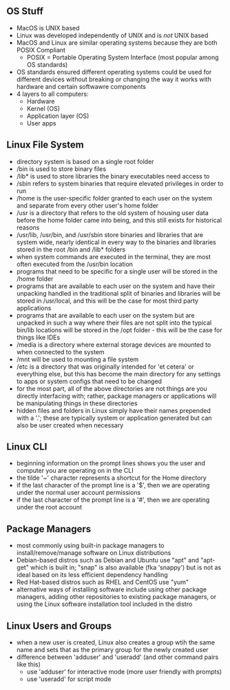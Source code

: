 ## OS Stuff
- MacOS is UNIX based
- Linux was developed independently of UNIX and is *not* UNIX based
- MacOS and Linux are similar operating systems because they are both POSIX Compliant
  - POSIX = Portable Operating System Interface (most popular among OS standards)
- OS standards ensured different operating systems could be used for different devices without breaking or changing the way it works with hardware and certain softwawre components
- 4 layers to all computers:
  - Hardware
  - Kernel (OS)
  - Application layer (OS)
  - User apps

## Linux File System
- directory system is based on a single root folder
- /bin is used to store binary files
- /lib* is used to store libraries the binary executables need access to
- /sbin refers to system binaries that require elevated privileges in order to run
- /home is the user-specific folder granted to each user on the system and separate from every other user's home folder
- /usr is a directory that refers to the old system of housing user data before the home folder came into being, and this still exists for historical reasons
- /usr/lib, /usr/bin, and /usr/sbin store binaries and libraries that are system wide, nearly identical in every way to the binaries and libraries stored in the root /bin and /lib* folders
- when system commands are executed in the terminal, they are most often executed from the /usr/bin location
- programs that need to be specific for a single user will be stored in the /home folder
- programs that are available to each user on the system and have their unpacking handled in the traditional split of binaries and libraries will be stored in /usr/local, and this will be the case for most third party applications
- programs that are available to each user on the system but are unpacked in such a way where their files are not split into the typical bin/lib locations will be stored in the /opt folder - this will be the case for things like IDEs
- /media is a directory where external storage devices are mounted to when connected to the system
- /mnt will be used to mounting a file system
- /etc is a directory that was originally intended for 'et cetera' or everything else, but this has become the main directory for any settings to apps or system configs that need to be changed
- for the most part, all of the above directories are not things are you directly interfacing with; rather, package managers or applications will be manipulating things in these directories
- hidden files and folders in Linux simply have their names prepended with a '.'; these are typically system or application generated but can also be user created when necessary

## Linux CLI
- beginning information on the prompt lines shows you the user and computer you are operating on in the CLI
- the tilde '~' character represents a shortcut for the Home directory
- if the last character of the prompt line is a '$', then we are operating under the normal user account permissions
- if the last character of the prompt line is a '#', then we are operating under the root account

## Package Managers
- most commonly using built-in package managers to install/remove/manage software on Linux distributions
- Debian-based distros such as Debian and Ubuntu use "apt" and "apt-get" which is built in; "snap" is also available (fka 'snappy') but is not as ideal based on its less efficient dependency handling
- Red Hat-based distros such as RHEL and CentOS use "yum"
- alternative ways of installing software include using other package managers, adding other repositories to existing package managers, or using the Linux software installation tool included in the distro

## Linux Users and Groups
- when a new user is created, Linux also creates a group wtih the same name and sets that as the primary group for the newly created user
- difference between 'adduser' and 'useradd' (and other command pairs like this)
  - use 'adduser' for interactive mode (more user friendly with prompts)
  - use 'useradd' for script mode